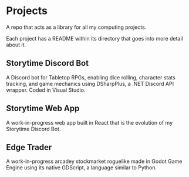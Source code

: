 # Projects
A repo that acts as a library for all my computing projects.

Each project has a README within its directory that goes into more detail about it.

## Storytime Discord Bot
A Discord bot for Tabletop RPGs, enabling dice rolling, character stats tracking, and game mechanics using DSharpPlus, a .NET Discord API wrapper. Coded in Visual Studio.

## Storytime Web App
A work-in-progress web app built in React that is the evolution of my Storytime Discord Bot.

## Edge Trader
A work-in-progress arcadey stockmarket roguelike made in Godot Game Engine using its native GDScript, a language similar to Python.
